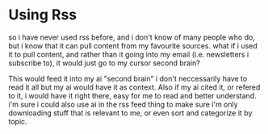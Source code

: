 # Using Rss
so i have never used rss before, and i don't know of many people who do, but i know that it can pull content from my favourite sources. 
what if i used it to pull content, and rather than it going into my email (i.e. newsletters i subscribe to), it would just go to my cursor second brain?

This would feed it into my ai "second brain" i don't neccessarily have to read it all but my ai would have it as context. Also if my ai cited it, or refered to it, i would have it right there, easy for me to read and better understand.
i'm sure i could also use ai in the rss feed thing to make sure i'm only downloading stuff that is relevant to me, or even sort and categorize it by topic.
